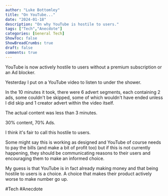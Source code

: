 ```yaml
---
author: "Luke Bottomley"
title: "On YouTube..."
date: "2024-01-18"
description: "On why YouTube is hostile to users."
tags: ["Tech","Anecdote"]
categories: [General Tech]
ShowToc: false
ShowBreadCrumbs: true
draft: false
comments: true
---
```


YouTube is now actively hostile to users without a premium subscription or an Ad blocker.

Yesterday I put on a YouTube video to listen to under the shower.

In the 10 minutes it took, there were 6 advert segments, each containing 2 ads, some couldn't be skipped, some of which wouldn't have ended unless I did skip and 1 creator advert within the video itself.

The actual content was less than 3 minutes.

30% content, 70% Ads.

I think it's fair to call this hostile to users.

Some might say this is working as designed and YouTube of course needs to pay the bills (and make a bit of profit too) but if this is not currently happening, they should be communicating reasons to their users and encouraging them to make an informed choice. 

My guess is that YouTube is in fact already making money and that being hostile to users is a choice. A choice that makes their product actively worse to make number go up.

#Tech #Anecdote

